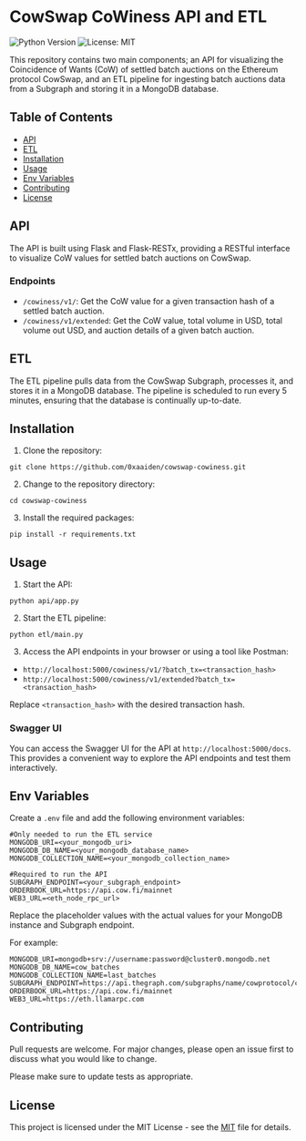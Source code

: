 # CowSwap CoWiness API and ETL

![Python Version](https://img.shields.io/badge/python-3.7%2B-blue)
![License: MIT](https://img.shields.io/badge/License-MIT-green.svg)

This repository contains two main components; an API for visualizing the Coincidence of Wants (CoW) of settled batch auctions on the Ethereum protocol CowSwap, and an ETL pipeline for ingesting batch auctions data from a Subgraph and storing it in a MongoDB database.

## Table of Contents

- [API](#api)
- [ETL](#etl)
- [Installation](#installation)
- [Usage](#usage)
- [Env Variables](#env-variables)
- [Contributing](#contributing)
- [License](#license)

## API

The API is built using Flask and Flask-RESTx, providing a RESTful interface to visualize CoW values for settled batch auctions on CowSwap.

### Endpoints

- `/cowiness/v1/`: Get the CoW value for a given transaction hash of a settled batch auction.
- `/cowiness/v1/extended`: Get the CoW value, total volume in USD, total volume out USD, and auction details of a given batch auction.

## ETL

The ETL pipeline pulls data from the CowSwap Subgraph, processes it, and stores it in a MongoDB database. The pipeline is scheduled to run every 5 minutes, ensuring that the database is continually up-to-date.

## Installation

1. Clone the repository:

```
git clone https://github.com/0xaaiden/cowswap-cowiness.git
```

2. Change to the repository directory:

```
cd cowswap-cowiness
```

3. Install the required packages:

```
pip install -r requirements.txt
```

## Usage

1. Start the API:

```
python api/app.py
```

2. Start the ETL pipeline:

```
python etl/main.py
```

3. Access the API endpoints in your browser or using a tool like Postman:

- `http://localhost:5000/cowiness/v1/?batch_tx=<transaction_hash>`
- `http://localhost:5000/cowiness/v1/extended?batch_tx=<transaction_hash>`

Replace `<transaction_hash>` with the desired transaction hash.

### Swagger UI

You can access the Swagger UI for the API at `http://localhost:5000/docs`. This provides a convenient way to explore the API endpoints and test them interactively.

## Env Variables

Create a `.env` file and add the following environment variables:

```
#Only needed to run the ETL service
MONGODB_URI=<your_mongodb_uri>
MONGODB_DB_NAME=<your_mongodb_database_name>
MONGODB_COLLECTION_NAME=<your_mongodb_collection_name>

#Required to run the API
SUBGRAPH_ENDPOINT=<your_subgraph_endpoint>
ORDERBOOK_URL=https://api.cow.fi/mainnet
WEB3_URL=<eth_node_rpc_url>
```

Replace the placeholder values with the actual values for your MongoDB instance and Subgraph endpoint.

For example:

```
MONGODB_URI=mongodb+srv://username:password@cluster0.mongodb.net
MONGODB_DB_NAME=cow_batches
MONGODB_COLLECTION_NAME=last_batches
SUBGRAPH_ENDPOINT=https://api.thegraph.com/subgraphs/name/cowprotocol/cow
ORDERBOOK_URL=https://api.cow.fi/mainnet
WEB3_URL=https://eth.llamarpc.com
```

## Contributing

Pull requests are welcome. For major changes, please open an issue first to discuss what you would like to change.

Please make sure to update tests as appropriate.

## License

This project is licensed under the MIT License - see the [MIT](https://choosealicense.com/licenses/mit/) file for details.
